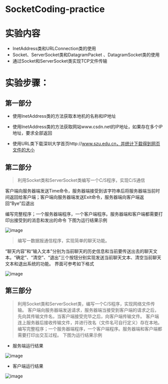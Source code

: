 # SocketCoding-practice

# 实验内容
* InetAddress类和URLConnection类的使用
* Socket、ServerSocket类和DatagramPacket 、DatagramSocket类的使用
* 通过Socket和ServerSocket类实现TCP文件传输

# 实验步骤：

## 第一部分
* 使用InetAddress类的方法获取本地机的名称和IP地址

* 使用InetAddress类的方法获取网站www.csdn.net的IP地址，如果存在多个IP地址，要求全部返回

* 使用URL类下载深圳大学首页http://www.szu.edu.cn，并统计下载得到网页文件的大小

## 第二部分
> 利用Socket类和ServerSocket类编写一个C/S程序，实现C/S通信

客户端向服务器端发送Time命令，服务器端接受到该字符串后将服务器端当前时间返回给客户端；客户端向服务器端发送Exit命令，服务器端向客户端返回“Bye”后退出

编写完整程序；一个服务器端程序，一个客户端程序。服务器端和客户端都需要打印出接受到的消息和发出的命令
下图为运行结果示例

 ![image](https://user-images.githubusercontent.com/65102150/161391780-1fcfbe06-0354-4d92-b498-f3eac1611d45.png)


> 编写一数据报通信程序，实现简单的聊天功能。

“聊天内容”和“输入文本”分别为当前聊天的历史信息和当前要传送出去的聊天文本。“确定”、“清空”、“退出”三个按钮分别实现发送当前聊天文本、清空当前聊天文本和退出系统的功能。
界面可参考如下格式
 
![image](https://user-images.githubusercontent.com/65102150/161391775-0ad83db9-ab4c-4759-aa57-860939dded45.png)

##  第三部分
> 利用Socket类和ServerSocket类，编写一个C/S程序，实现网络文件传输。
> 客户端向服务器端发送请求，服务器端当接受到客户端的请求之后，先向其传输文件名，当客户端接受完毕之后，向客户端传输文件。
> 客户端连上服务器后接收传输文件，并进行改名（文件名可自行定义）存在本地。
> 编写完整程序；一个服务器端程序，一个客户端程序。服务器端和客户端都需要打印出交互过程。
> 下图为运行结果示例

* 服务端运行结果

![image](https://user-images.githubusercontent.com/65102150/161391950-c40e8052-bfca-43c5-97c7-adc9ce41df51.png)

* 客户端运行结果

![image](https://user-images.githubusercontent.com/65102150/161391956-eeb15a6f-ba54-4481-a539-ea799e3511db.png)




